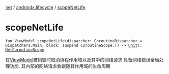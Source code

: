 [net](../index.md) / [androidx.lifecycle](index.md) / [scopeNetLife](./scope-net-life.md)

# scopeNetLife

`fun ViewModel.scopeNetLife(dispatcher: CoroutineDispatcher = Dispatchers.Main, block: suspend CoroutineScope.() -> `[`Unit`](https://kotlinlang.org/api/latest/jvm/stdlib/kotlin/-unit/index.html)`): `[`NetCoroutineScope`](../com.drake.net.scope/-net-coroutine-scope/index.md)

在[ViewModel](#)被销毁时取消协程作用域以及其中的网络请求
具备网络错误全局处理功能, 其内部的网络请求会跟随其作用域的生命周期

